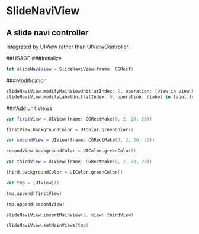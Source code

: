 # SlideNaviView
## A slide navi controller 

Integrated by UIView rather than UIViewController.

##USAGE
###Initialize
```swift
let slideNaviView = SlideNaviView(frame: CGRect) 
```

###Modification
```swift
slideNaviView.modifyMainViewUnit(atIndex: 2, operation: {view in view.backgroundColor = UIColor.blueColor()})
slideNaviView.modifyLabelUnit(atIndex: 0, operation: {label in label.text = "一"})
```
        
###Add unit views
```swift
var firstView = UIView(frame: CGRectMake(0, 2, 20, 20))

firstView.backgroundColor = UIColor.greenColor()

var secondView = UIView(frame: CGRectMake(0, 2, 20, 20))

secondView.backgroundColor = UIColor.greenColor()

var thirdView = UIView(frame: CGRectMake(0, 2, 20, 20))

third.backgroundColor = UIColor.greenColor()

var tmp = [UIView]()

tmp.append(firstView)

tmp.append(secondView)

slideNaviView.insertMainView(2, view: thirdView)

slideNaviView.setMainViews(tmp)
```
